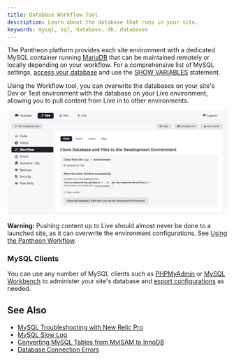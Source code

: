 ```yaml
---
title: Database Workflow Tool
description: Learn about the database that runs in your site.
keywords: mysql, sql, database, db, databases
---
```

The Pantheon platform provides each site environment with a dedicated MySQL container running [MariaDB](http://en.wikipedia.org/wiki/MariaDB) that can be maintained remotely or locally depending on your workflow. For a comprehensive list of MySQL settings, [access your database](/docs/articles/local/accessing-mysql-databases/#database-connection-information) and use the [SHOW VARIABLES](http://dev.mysql.com/doc/refman/5.0/en/show-variables.html) statement.

Using the Workflow tool, you can overwrite the databases on your site's Dev or Test environment with the database on your Live environment, allowing you to pull content from Live in to other environments.

![Workflow Tool](/source/docs/assets/images/interface-workflow-tool.png)

<div class="alert alert-danger"><strong>Warning:</strong>  Pushing content up to Live should almost never be done to a launched site, as it can overwrite the environment configurations. See <a href="https://pantheon.io/docs/articles/sites/code/using-the-pantheon-workflow/">Using the Pantheon Workflow</a>. </div>

### MySQL Clients
You can use any number of MySQL clients such as [PHPMyAdmin](/docs/articles/local/using-phpmyadmin-to-locally-administer-a-database/) or [MySQL Workbench](/docs/articles/local/using-mysql-workbench-to-access-a-database/) to  administer your site's database
and [export configurations](/docs/articles/sites/code/using-the-pantheon-workflow/#exporting-configuration) as needed.


## See Also
- [MySQL Troubleshooting with New Relic Pro](/docs/articles/sites/newrelic/mysql-troubleshooting-with-new-relic-pro/)
- [MySQL Slow Log](/docs/articles/sites/database/mysql-slow-log/)
- [Converting MySQL Tables from MyISAM to InnoDB](/docs/articles/sites/database/myisam-to-innodb/)
- [Database Connection Errors](/docs/articles/sites/database/database-connection-errors/)
